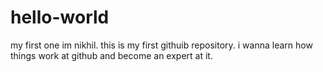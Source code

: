# hello-world
my first one
im nikhil. this is my first githuib repository. i wanna learn how things work at github and become an expert at it.
